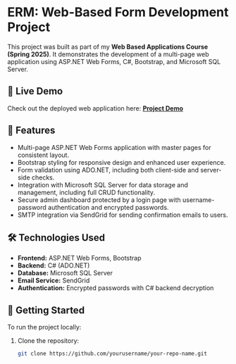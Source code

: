 # ERM: Web-Based Form Development Project

This project was built as part of my **Web Based Applications Course (Spring 2025)**. It demonstrates the development of a multi-page web application using ASP.NET Web Forms, C#, Bootstrap, and Microsoft SQL Server.  

## 🚀 Live Demo
Check out the deployed web application here: [**Project Demo**](http://e0750442.elmcsis.com/erm/Registration.aspx)

## 📌 Features
- Multi-page ASP.NET Web Forms application with master pages for consistent layout.
- Bootstrap styling for responsive design and enhanced user experience.
- Form validation using ADO.NET, including both client-side and server-side checks.
- Integration with Microsoft SQL Server for data storage and management, including full CRUD functionality.
- Secure admin dashboard protected by a login page with username-password authentication and encrypted passwords.
- SMTP integration via SendGrid for sending confirmation emails to users.

## 🛠️ Technologies Used
- **Frontend:** ASP.NET Web Forms, Bootstrap
- **Backend:** C# (ADO.NET)
- **Database:** Microsoft SQL Server
- **Email Service:** SendGrid
- **Authentication:** Encrypted passwords with C# backend decryption

## 📂 Getting Started
To run the project locally:  
1. Clone the repository:  
   ```bash
   git clone https://github.com/yourusername/your-repo-name.git

